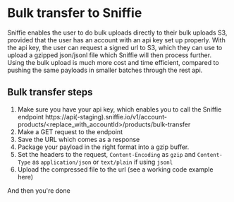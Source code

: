 # Bulk transfer to Sniffie

Sniffie enables the user to do bulk uploads directly to their bulk uploads S3, provided that the user has an account with an api key set up properly. 
With the api key, the user can request a signed url to S3, which they can use to upload a gzipped json/jsonl file which Sniffie will then process further. 
Using the bulk upload is much more cost and time efficient, compared to pushing the same payloads in smaller batches through the rest api. 

## Bulk transfer steps

1. Make sure you have your api key, which enables you to call the Sniffie endpoint https://api(-staging).sniffie.io/v1/account-products/<replace_with_accountId>/products/bulk-transfer
2. Make a GET request to the endpoint
3. Save the URL which comes as a response
4. Package your payload in the right format into a gzip buffer. 
5. Set the headers to the request, `Content-Encoding` as `gzip` and `Content-Type` as `application/json` or `text/plain` if using `jsonl`
6. Upload the compressed file to the url (see a working code example here)

And then you're done
